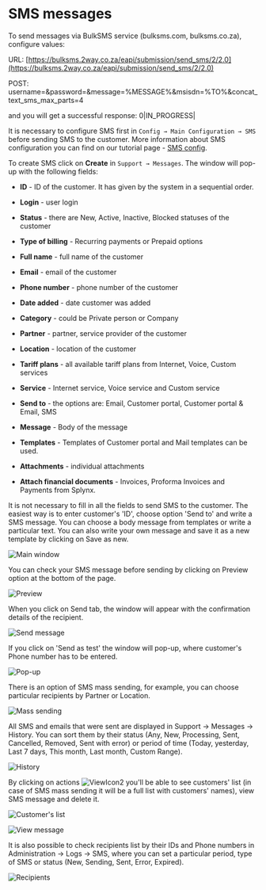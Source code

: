 SMS messages
============

To send messages via BulkSMS service (bulksms.com, bulksms.co.za), configure values:

URL:
[https://bulksms.2way.co.za/eapi/submission/send_sms/2/2.0](https://bulksms.2way.co.za/eapi/submission/send_sms/2/2.0)

POST:
username=&password=&message=%MESSAGE%&msisdn=%TO%&concat_text_sms_max_parts=4

and you will get a successful response:
0|IN_PROGRESS|

It is necessary to configure SMS first in `Config → Main Configuration → SMS` before sending SMS to the customer. More information about SMS configuration you can find on our tutorial page - [SMS config](configuration/main_configuration/sms_config/sms_config.md).

To create SMS click on **Create** in `Support → Messages`. The window will pop-up with the following fields:  

* **ID** - ID of the customer. It has given by the system in a sequential order.


* **Login** - user login


* **Status** - there are New, Active, Inactive, Blocked statuses of the customer


* **Type of billing** - Recurring payments or Prepaid options


* **Full name** - full name of the customer


* **Email** - email of the customer


* **Phone number** - phone number of the customer


* **Date added** - date customer was added


* **Category** -  could be Private person or Company


* **Partner** - partner, service provider of the customer


* **Location** - location of the customer


* **Tariff plans** - all available tariff plans from Internet, Voice, Custom services


* **Service** - Internet service, Voice service and Custom service


* **Send to** - the options are: Email, Customer portal, Customer portal &  Email, SMS


* **Message** - Body of the message


* **Templates** - Templates of Customer portal and Mail  templates can be used.


* **Attachments** - individual attachments


* **Attach financial documents** - Invoices, Proforma Invoices and Payments from Splynx.

It is not necessary to fill in all the fields to send SMS to the customer. The easiest way is to enter customer's 'ID', choose option 'Send to' and write a SMS message. You can choose a body message from templates or write a particular text. You can also write your own message and save it as a new template by clicking on Save as new.

![Main window](./main_window.png)

You can check your SMS message before sending by clicking on Preview option at the bottom of the page.

![Preview](./preview.png)

When you click on Send tab, the window will appear with the confirmation details of the recipient.

![Send message](./send_message.png)

If you click on 'Send as test'  the window will pop-up, where customer's Phone number has to be entered.

![Pop-up](./pop_up.png)

There is an option of SMS mass sending, for example, you can choose particular recipients by Partner or Location.

![Mass sending](./mass_sending.png)

All SMS and emails that were sent are displayed in Support → Messages → History. You can sort them by their status (Any, New, Processing, Sent, Cancelled, Removed, Sent with error) or period of time (Today, yesterday, Last 7 days, This month, Last month, Custom Range).

![History](./history.png)

By clicking on actions <icon class="image-icon">![ViewIcon2](./icons.png)</icon> you'll be able to see customers' list (in case of SMS mass sending it will be a full list with customers' names), view SMS message and delete it.

![Customer's list](./customers_list.png)

![View message](./view_message.png)

It is also possible to check recipients list by their IDs and Phone numbers in Administration → Logs → SMS, where you can set a particular period, type of SMS or status (New, Sending, Sent, Error, Expired).

![Recipients](./recipients.png)
